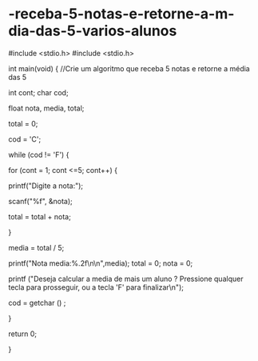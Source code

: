 # -receba-5-notas-e-retorne-a-m-dia-das-5-varios-alunos
#include <stdio.h>
#include <stdio.h>

int main(void)
{
 //Crie um algoritmo que receba 5 notas e retorne a média das 5 
 
int cont;
char cod;

float nota, media, total;

total = 0;

cod = 'C';

while (cod != 'F') {


for (cont = 1; cont <=5; cont++) {
    
 printf("Digite a nota:");
 
  scanf("%f", &nota);
   
   total = total + nota;
   
}

media = total / 5;

printf("Nota media:%.2f\n\n",media);
total = 0;
nota = 0;

printf ("Deseja calcular a media de mais um aluno ? Pressione qualquer tecla para prosseguir, ou a tecla 'F' para finalizar\n");
  
  cod = getchar () ;
  
}

  return 0;
  
}
